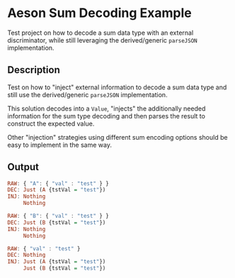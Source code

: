 # Aeson Sum Decoding Example

Test project on how to decode a sum data type with an external discriminator,
while still leveraging the derived/generic `parseJSON` implementation.

## Description

Test on how to "inject" external information to decode a sum data type and
still use the derived/generic `parseJSON` implementation.  

This solution decodes into a `Value`, "injects" the additionally needed
information for the sum type decoding and then parses the result to construct
the expected value.

Other "injection" strategies using different sum encoding options should be easy
to implement in the same way.


## Output

```haskell
RAW: { "A": { "val" : "test" } }
DEC: Just (A {tstVal = "test"})
INJ: Nothing
     Nothing

RAW: { "B": { "val" : "test" } }
DEC: Just (B {tstVal = "test"})
INJ: Nothing
     Nothing

RAW: { "val" : "test" }
DEC: Nothing
INJ: Just (A {tstVal = "test"})
     Just (B {tstVal = "test"})
```
